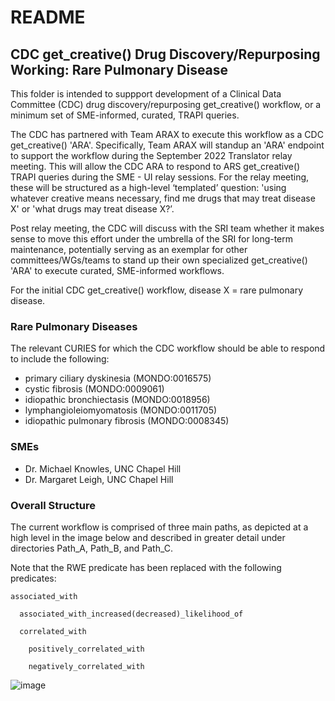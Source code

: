 # README

## CDC get_creative() Drug Discovery/Repurposing Working: Rare Pulmonary Disease

This folder is intended to suppport development of a Clinical Data Committee (CDC) drug discovery/repurposing get_creative() workflow, or a minimum set of SME-informed, curated, TRAPI queries.

The CDC has partnered with Team ARAX to execute this workflow as a CDC get_creative() 'ARA'. Specifically, Team ARAX will standup an 'ARA' endpoint to support the workflow during the September 2022 Translator relay meeting. This will allow the CDC ARA to respond to ARS get_creative() TRAPI queries during the SME - UI relay sessions. For the relay meeting, these will be structured as a high-level ‘templated’ question: 'using whatever creative means necessary, find me drugs that may treat disease X' or 'what drugs may treat disease X?’.

Post relay meeting, the CDC will discuss with the SRI team whether it makes sense to move this effort under the umbrella of the SRI for long-term maintenance, potentially serving as an exemplar for other committees/WGs/teams to stand up their own specialized get_creative() 'ARA' to execute curated, SME-informed workflows.


For the initial CDC get_creative() workflow, disease X = rare pulmonary disease.

### Rare Pulmonary Diseases

The relevant CURIES for which the CDC workflow should be able to respond to include the following:

- primary ciliary dyskinesia (MONDO:0016575)
- cystic fibrosis (MONDO:0009061)
- idiopathic bronchiectasis (MONDO:0018956)
- lymphangioleiomyomatosis (MONDO:0011705)
- idiopathic pulmonary fibrosis (MONDO:0008345)

### SMEs

- Dr. Michael Knowles, UNC Chapel Hill
- Dr. Margaret Leigh, UNC Chapel Hill

### Overall Structure

The current workflow is comprised of three main paths, as depicted at a high level in the image below and described in greater detail under directories Path_A, Path_B, and Path_C.

Note that the RWE predicate has been replaced with the following predicates:

    associated_with
    
      associated_with_increased(decreased)_likelihood_of

      correlated_with

        positively_correlated_with

        negatively_correlated_with


![image](https://user-images.githubusercontent.com/26254388/189464364-3d6824ce-7ee2-4d0e-9128-3d6c06588f5e.png)


